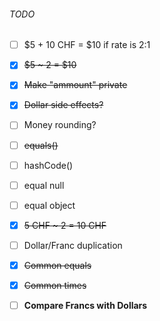###### TODO
- [ ] $5 + 10 CHF = $10 if rate is 2:1
- [x] ~~$5 ~ 2 = $10~~
- [x] ~~Make "ammount" private~~
- [x] ~~Dollar side effects?~~
- [ ] Money rounding?
- [ ] ~~equals()~~
- [ ] hashCode()
- [ ] equal null
- [ ] equal object
- [x] ~~5 CHF ~ 2 = 10 CHF~~
- [ ] Dollar/Franc duplication
- [x] ~~Common equals~~
- [x] ~~Common times~~
- [ ] **Compare Francs with Dollars**

